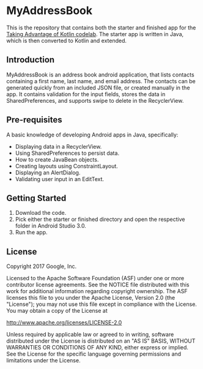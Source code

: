 MyAddressBook
=============

This is the repository that contains both the starter and finished app for the
[Taking Advantage of Kotlin codelab](https://codelabs.developers.google.com/codelabs/taking-advantage-of-kotlin/index.html). The starter app is written
in Java, which is then converted to Kotlin and extended.

Introduction
------------
MyAddressBook is an address book android application, that lists contacts
containing a first name, last name, and email address. The contacts can be
generated quickly from an included JSON file, or created manually in the app.
It contains validation for the input fields, stores the data in
SharedPreferences, and supports swipe to delete in the RecyclerView.

Pre-requisites
--------------
A basic knowledge of developing Android apps in Java, specifically:
- Displaying data in a RecyclerView.
- Using SharedPreferences to persist data.
- How to create JavaBean objects.
- Creating layouts using ConstraintLayout.
- Displaying an AlertDialog.
- Validating user input in an EditText.

Getting Started
---------------
1. Download the code.
2. Pick either the starter or finished directory and open the respective folder
 in Android Studio 3.0.
3. Run the app.


License
-------

Copyright 2017 Google, Inc.

Licensed to the Apache Software Foundation (ASF) under one or more contributor
license agreements.  See the NOTICE file distributed with this work for
additional information regarding copyright ownership.  The ASF licenses this
file to you under the Apache License, Version 2.0 (the "License"); you may not
use this file except in compliance with the License.  You may obtain a copy of
the License at

  http://www.apache.org/licenses/LICENSE-2.0

Unless required by applicable law or agreed to in writing, software
distributed under the License is distributed on an "AS IS" BASIS, WITHOUT
WARRANTIES OR CONDITIONS OF ANY KIND, either express or implied.  See the
License for the specific language governing permissions and limitations under
the License.
